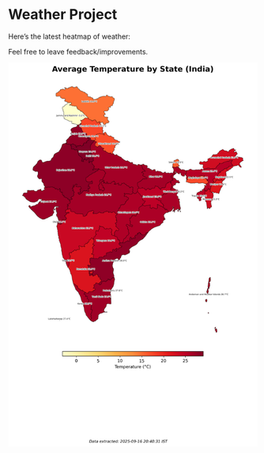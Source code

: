 # Weather Project

Here’s the latest heatmap of weather:

Feel free to leave feedback/improvements.

![India Heatmap](docs/assets/india_heatmap.png?v=C97DE9)

